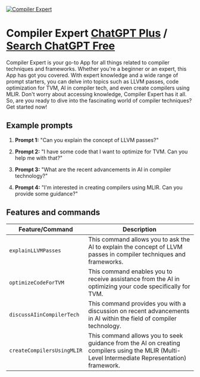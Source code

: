 
[![Compiler Expert](https://files.oaiusercontent.com/file-VWEq1W7Hams9ygvFEBHmsQcj?se=2123-10-16T03%3A58%3A54Z&sp=r&sv=2021-08-06&sr=b&rscc=max-age%3D31536000%2C%20immutable&rscd=attachment%3B%20filename%3D14d019e8-edcf-4cc3-93cf-6f832ce367e9.png&sig=DYpuKLpO15APqJ1z8uqTszsxGRJl11HSGaZK5Qpffe8%3D)](https://chat.openai.com/g/g-fiVC8nIlF-compiler-expert)

# Compiler Expert [ChatGPT Plus](https://chat.openai.com/g/g-fiVC8nIlF-compiler-expert) / [Search ChatGPT Free](https://gptcall.net/index.html#/?search=Compiler%20Expert)

Compiler Expert is your go-to App for all things related to compiler techniques and frameworks. Whether you're a beginner or an expert, this App has got you covered. With expert knowledge and a wide range of prompt starters, you can delve into topics such as LLVM passes, code optimization for TVM, AI in compiler tech, and even create compilers using MLIR. Don't worry about accessing knowledge, Compiler Expert has it all. So, are you ready to dive into the fascinating world of compiler techniques? Get started now!

## Example prompts

1. **Prompt 1:** "Can you explain the concept of LLVM passes?"

2. **Prompt 2:** "I have some code that I want to optimize for TVM. Can you help me with that?"

3. **Prompt 3:** "What are the recent advancements in AI in compiler technology?"

4. **Prompt 4:** "I'm interested in creating compilers using MLIR. Can you provide some guidance?"

## Features and commands

| Feature/Command | Description |
| --- | --- |
| `explainLLVMPasses` | This command allows you to ask the AI to explain the concept of LLVM passes in compiler techniques and frameworks. |
| `optimizeCodeForTVM` | This command enables you to receive assistance from the AI in optimizing your code specifically for TVM. |
| `discussAIinCompilerTech` | This command provides you with a discussion on recent advancements in AI within the field of compiler technology. |
| `createCompilersUsingMLIR` | This command allows you to seek guidance from the AI on creating compilers using the MLIR (Multi-Level Intermediate Representation) framework. |


